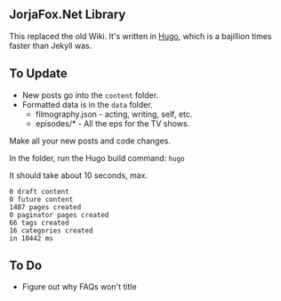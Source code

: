 ## JorjaFox.Net Library

This replaced the old Wiki. It's written in [Hugo](http://gohugo.io), which is a bajillion times faster than Jekyll was.

## To Update

* New posts go into the `content` folder. 
* Formatted data is in the `data` folder.
    - filmography.json - acting, writing, self, etc.
    - episodes/* - All the eps for the TV shows.

Make all your new posts and code changes.

In the folder, run the Hugo build command: `hugo`

It should take about 10 seconds, max.

```
0 draft content
0 future content
1487 pages created
0 paginator pages created
66 tags created
16 categories created
in 10442 ms
```

## To Do

* Figure out why FAQs won't title